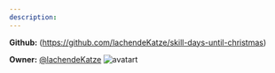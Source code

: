 ```yaml
---
description: 
---
```



**Github:** (https://github.com/lachendeKatze/skill-days-until-christmas)

**Owner:** [@lachendeKatze](https://github.com/lachendeKatze) ![avatart](https://avatars0.githubusercontent.com/u/21974795?v=4)


